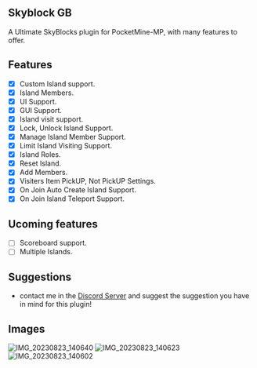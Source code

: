 ## Skyblock GB

 A Ultimate SkyBlocks plugin for PocketMine-MP, with many features to offer.

## Features 

- [x] Custom Island support.
- [x] Island Members.
- [x] UI Support.
- [x] GUI Support.
- [x] Island visit support.
- [x] Lock, Unlock Island Support.
- [x] Manage Island Member Support.
- [x] Limit Island Visiting Support.
- [x] Island Roles.
- [x] Reset Island.
- [x] Add Members.
- [x] Visiters Item PickUP, Not PickUP Settings.
- [x] On Join Auto Create Island Support.
- [x] On Join Island Teleport Support.

## Ucoming features

- [ ] Scoreboard support.
- [ ] Multiple Islands.

## Suggestions

- contact me in the [Discord Server](https://discord.gg/vZCAnCTrHU) and suggest the suggestion you have in mind for this plugin!

## Images
![IMG_20230823_140640](https://github.com/GabBiswajit/SkyblockGB/assets/121815367/397b2295-0241-44f2-9f7d-7843ba370ba4)
![IMG_20230823_140623](https://github.com/GabBiswajit/SkyblockGB/assets/121815367/139570f4-5ded-4410-8886-581780029b9d)
![IMG_20230823_140602](https://github.com/GabBiswajit/SkyblockGB/assets/121815367/4d689d35-f350-453f-a8fd-f98b8e51122b)
